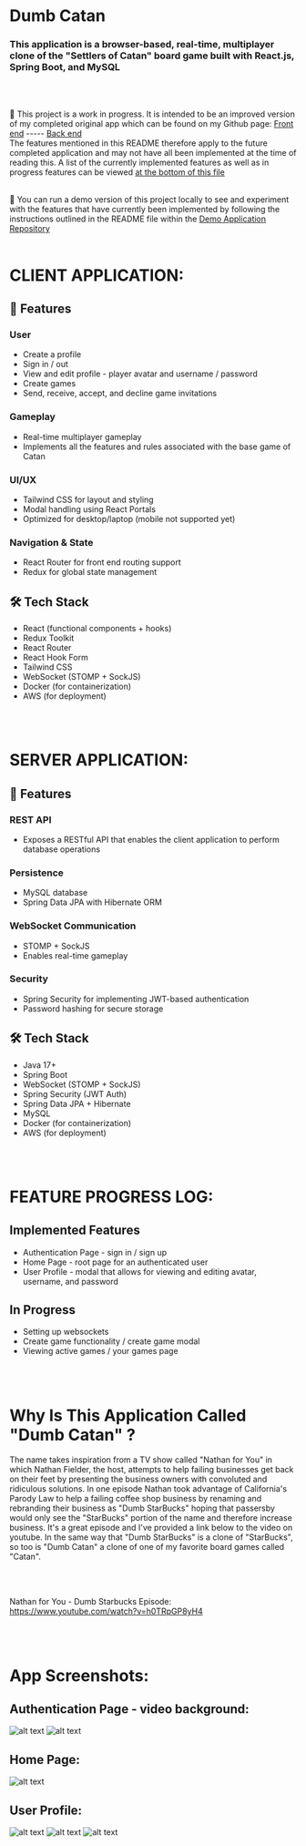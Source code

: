 # Dumb Catan

### This application is a browser-based, real-time, multiplayer clone of the "Settlers of Catan" board game built with React.js, Spring Boot, and MySQL
<br></br>

🚧 This project is a work in progress. It is intended to be an improved version of my completed original app which can be found on my Github page: [Front end](https://github.com/rmatusza/DumbCatanClient-Public) ----- [Back end](https://github.com/rmatusza/DumbCatanServer-Public)  
The features mentioned in this README therefore apply to the future completed application and may not have all been implemented at the time of reading this. A list of the currently implemented features as well as in progress features can be viewed [at the bottom of this file](#feature-progress-log)
<br></br>

🚀 You can run a demo version of this project locally to see and experiment with the features that have currently been implemented by following the instructions outlined in the README file within the [Demo Application Repository](https://github.com/rmatusza/dumbcatan-v2-demo)
<br></br>

# CLIENT APPLICATION:

## 🧩 Features

### User
- Create a profile
- Sign in / out
- View and edit profile - player avatar and username / password
- Create games
- Send, receive, accept, and decline game invitations

### Gameplay
- Real-time multiplayer gameplay
- Implements all the features and rules associated with the base game of Catan

### UI/UX
- Tailwind CSS for layout and styling
- Modal handling using React Portals
- Optimized for desktop/laptop (mobile not supported yet)

### Navigation & State
- React Router for front end routing support
- Redux for global state management

## 🛠️ Tech Stack

- React (functional components + hooks)
- Redux Toolkit
- React Router
- React Hook Form
- Tailwind CSS
- WebSocket (STOMP + SockJS)
- Docker (for containerization)
- AWS (for deployment)

<br></br>

# SERVER APPLICATION: 

## 🧩 Features

### REST API
- Exposes a RESTful API that enables the client application to perform database operations

### Persistence
- MySQL database 
- Spring Data JPA with Hibernate ORM

### WebSocket Communication
- STOMP + SockJS
- Enables real-time gameplay

### Security
- Spring Security for implementing JWT-based authentication
- Password hashing for secure storage

## 🛠️ Tech Stack

- Java 17+
- Spring Boot
- WebSocket (STOMP + SockJS)
- Spring Security (JWT Auth)
- Spring Data JPA + Hibernate
- MySQL
- Docker (for containerization)
- AWS (for deployment)

<br></br>

# FEATURE PROGRESS LOG:

## Implemented Features
- Authentication Page - sign in / sign up
- Home Page - root page for an authenticated user
- User Profile - modal that allows for viewing and editing avatar, username, and password

## In Progress
- Setting up websockets
- Create game functionality / create game modal
- Viewing active games / your games page

<br></br>

# Why Is This Application Called "Dumb Catan" ?
The name takes inspiration from a TV show called "Nathan for You" in which Nathan Fielder, the host, attempts to help failing businesses get back on their feet by presenting the business owners with convoluted and ridiculous solutions. In one episode Nathan took advantage of California's Parody Law to help a failing coffee shop business by renaming and rebranding their business as "Dumb StarBucks" hoping that passersby would only see the "StarBucks" portion of the name and therefore increase business. It's a great episode and I've provided a link below to the video on youtube. In the same way that "Dumb StarBucks" is a clone of "StarBucks", so too is "Dumb Catan" a clone of one of my favorite board games called "Catan".

<br></br>

Nathan for You - Dumb Starbucks Episode: https://www.youtube.com/watch?v=h0TRpGP8yH4

<br></br>

# App Screenshots:

## Authentication Page - video background:
![alt text](./readme-media/authentication-1.png)
![alt text](./readme-media/authentication-2.png)

## Home Page:
![alt text](./readme-media/home-page.png)

## User Profile:
![alt text](./readme-media/user-profile-1.png)
![alt text](./readme-media/user-profile-2.png)
![alt text](./readme-media/user-profile-3.png)